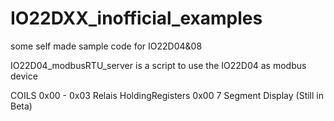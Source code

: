 # IO22DXX_inofficial_examples
some self made sample code for IO22D04&amp;08


IO22D04_modbusRTU_server is a script to use the IO22D04 as modbus device 

COILS                    0x00 - 0x03 Relais
HoldingRegisters         0x00        7 Segment Display (Still in Beta)
